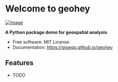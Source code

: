# Welcome to geohey


[![image](https://img.shields.io/pypi/v/geohey.svg)](https://pypi.python.org/pypi/geohey)


**A Python package demo for geospatial analysis**


-   Free software: MIT License
-   Documentation: <https://giswqs.github.io/geohey>
    

## Features

-   TODO
